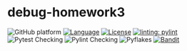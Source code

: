 # debug-homework3
![GitHub platform](https://img.shields.io/badge/Platform-Linux-blue)
[![Language](https://img.shields.io/badge/language-python-brightgreen.svg)](https://www.python.org/)
[![License](https://img.shields.io/badge/license-MIT-blue.svg)](https://github.com/csc510-group11/debug-homework3/blob/master/LICENSE)
[![linting: pylint](https://img.shields.io/badge/linting-pylint-yellowgreen)](https://github.com/pylint-dev/pylint)
![Pytest Checking](https://github.com/csc510-group11/debug-homework3/actions/workflows/.github/workflows/pytest.yml/badge.svg)
![Pylint Checking](https://github.com/csc510-group11/debug-homework3/actions/workflows/.github/workflows/Pylint.yml/badge.svg)
![Pyflakes](https://github.com/csc510-group11/debug-homework3/actions/workflows/.github/workflows/pyflakes.yml/badge.svg)
[![Bandit](https://github.com/csc510-group11/debug-homework3/actions/workflows/bandit.yml/badge.svg)](https://github.com/csc510-group11/debug-homework3/actions/workflows/bandit.yml)